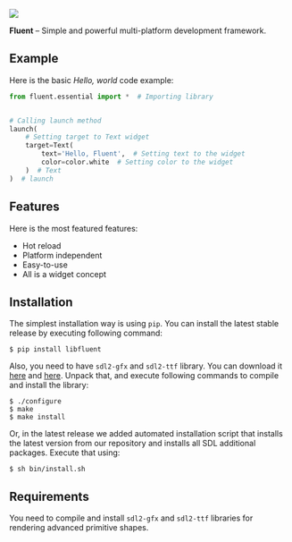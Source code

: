 ![](https://imgur.com/download/6hKZqiN/)

**Fluent** – Simple and powerful multi-platform development framework.

## Example

Here is the basic *Hello, world* code example:

```python
from fluent.essential import *  # Importing library


# Calling launch method
launch(
    # Setting target to Text widget
    target=Text(
        text='Hello, Fluent',  # Setting text to the widget
        color=color.white  # Setting color to the widget
    )  # Text
)  # launch
```

## Features

Here is the most featured features:

- Hot reload
- Platform independent
- Easy-to-use
- All is a widget concept

## Installation

The simplest installation way is using `pip`. You can install the latest stable release by executing following command:

```console
$ pip install libfluent
```

Also, you need to have `sdl2-gfx` and `sdl2-ttf` library. You can download it [here](http://www.ferzkopp.net/Software/SDL2_gfx/SDL2_gfx-1.0.4.zip) and [here](https://www.libsdl.org/projects/SDL_ttf/release/SDL2_ttf-2.0.15.zip). Unpack that, and execute following commands to compile and install the library:

```console
$ ./configure
$ make
$ make install
```

Or, in the latest release we added automated installation script that installs the latest version from our repository and installs all SDL additional packages. Execute that using:

```console
$ sh bin/install.sh
```

## Requirements

You need to compile and install `sdl2-gfx` and `sdl2-ttf` libraries for rendering advanced primitive shapes.
